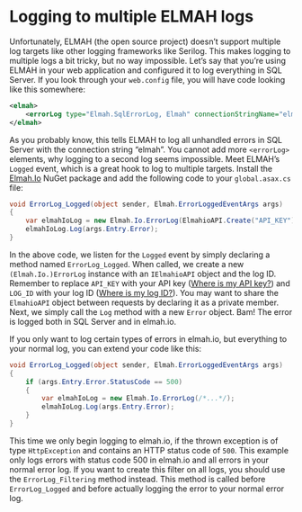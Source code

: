 # Logging to multiple ELMAH logs

Unfortunately, ELMAH (the open source project) doesn’t support multiple log targets like other logging frameworks like Serilog. This makes logging to multiple logs a bit tricky, but no way impossible. Let’s say that you’re using ELMAH in your web application and configured it to log everything in SQL Server. If you look through your `web.config` file, you will have code looking like this somewhere:

```xml
<elmah>
    <errorLog type="Elmah.SqlErrorLog, Elmah" connectionStringName="elmah"/>
</elmah>
```

As you probably know, this tells ELMAH to log all unhandled errors in SQL Server with the connection string “elmah”. You cannot add more `<errorLog>` elements, why logging to a second log seems impossible. Meet ELMAH’s `Logged` event, which is a great hook to log to multiple targets. Install the [Elmah.Io](http://www.nuget.org/packages/elmah.io/) NuGet package and add the following code to your `global.asax.cs` file:

```csharp
void ErrorLog_Logged(object sender, Elmah.ErrorLoggedEventArgs args)
{
    var elmahIoLog = new Elmah.Io.ErrorLog(ElmahioAPI.Create("API_KEY"), new Guid("LOG_ID"));
    elmahIoLog.Log(args.Entry.Error);
}
```

In the above code, we listen for the `Logged` event by simply declaring a method named `ErrorLog_Logged`. When called, we create a new `(Elmah.Io.)ErrorLog` instance with an `IElmahioAPI` object and the log ID. Remember to replace `API_KEY` with your API key ([Where is my API key?](https://docs.elmah.io/where-is-my-api-key/)) and `LOG_ID` with your log ID ([Where is my log ID?](https://docs.elmah.io/where-is-my-log-id/)). You may want to share the `ElmahioAPI` object between requests by declaring it as a private member. Next, we simply call the `Log` method with a new `Error` object. Bam! The error is logged both in SQL Server and in elmah.io.

If you only want to log certain types of errors in elmah.io, but everything to your normal log, you can extend your code like this:

```csharp
void ErrorLog_Logged(object sender, Elmah.ErrorLoggedEventArgs args)
{
    if (args.Entry.Error.StatusCode == 500)
    {
        var elmahIoLog = new Elmah.Io.ErrorLog(/*...*/);
        elmahIoLog.Log(args.Entry.Error);
    }
}
```

This time we only begin logging to elmah.io, if the thrown exception is of type `HttpException` and contains an HTTP status code of `500`. This example only logs errors with status code 500 in elmah.io and all errors in your normal error log. If you want to create this filter on all logs, you should use the `ErrorLog_Filtering` method instead. This method is called before `ErrorLog_Logged` and before actually logging the error to your normal error log.
